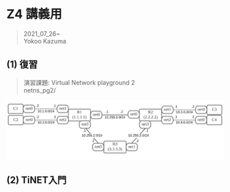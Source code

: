 # Z4 講義用
>2021_07_26~  
>Yokoo Kazuma  

## (1) 復習
>演習課題: Virtual Network playground 2  
>netns_pg2/
  
  ![](img/topo3.png)

## (2) TiNET入門
  


